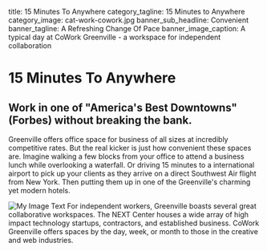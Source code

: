 title: 15 Minutes To Anywhere
category_tagline: 15 Minutes to Anywhere
category_image: cat-work-cowork.jpg
banner_sub_headline: Convenient
banner_tagline: A Refreshing Change Of Pace
banner_image_caption: A typical day at CoWork Greenville - a workspace for independent collaboration

# 15 Minutes To Anywhere

## Work in one of "America's Best Downtowns" (Forbes) without breaking the bank.

Greenville offers office space for business of all sizes at incredibly competitive rates.  But the real kicker is just how convenient these spaces are.  Imagine walking a few blocks from your office to attend a business lunch while overlooking a waterfall. Or driving 15 minutes to a international airport to pick up your clients as they arrive on a direct Southwest Air flight from New York. Then putting them up in one of the Greenville's charming yet modern hotels.  

![My Image Text](/images/article-images/Riverwalk.jpg "Downtown Greenville") For independent workers, Greenville boasts several great collaborative workspaces. The NEXT Center houses a wide array of high impact technology startups, contractors, and established business. CoWork Greenville offers spaces by the day, week, or month to those in the creative and web industries.